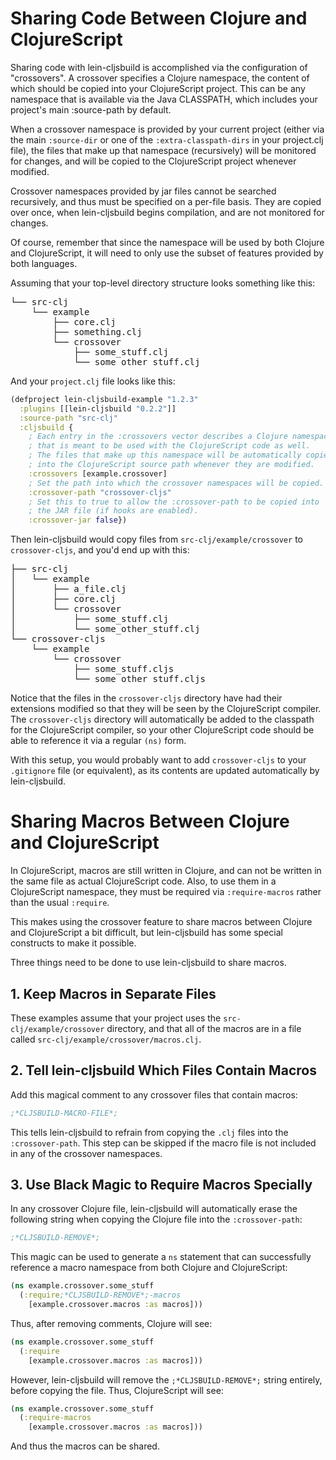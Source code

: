 # Sharing Code Between Clojure and ClojureScript

Sharing code with lein-cljsbuild is accomplished via the configuration
of "crossovers".  A crossover specifies a Clojure namespace, the content
of which should be copied into your ClojureScript project.  This can be any
namespace that is available via the Java CLASSPATH, which includes your
project's main :source-path by default.

When a crossover namespace is provided by your current project (either via the
main `:source-dir` or one of the `:extra-classpath-dirs` in your project.clj file),
the files that make up that namespace (recursively) will be monitored for changes,
and will be copied to the ClojureScript project whenever modified.

Crossover namespaces provided by jar files cannot be searched recursively, and
thus must be specified on a per-file basis.  They are copied over once, when
lein-cljsbuild begins compilation, and are not monitored for changes.

Of course, remember that since the namespace will be used by both Clojure
and ClojureScript, it will need to only use the subset of features provided by
both languages.

Assuming that your top-level directory structure looks something like this:

<pre>
└── src-clj
    └── example
        ├── core.clj
        ├── something.clj
        └── crossover
            ├── some_stuff.clj
            └── some_other_stuff.clj
</pre>

And your `project.clj` file looks like this:

```clj
(defproject lein-cljsbuild-example "1.2.3"
  :plugins [[lein-cljsbuild "0.2.2"]]
  :source-path "src-clj"
  :cljsbuild {
    ; Each entry in the :crossovers vector describes a Clojure namespace
    ; that is meant to be used with the ClojureScript code as well.
    ; The files that make up this namespace will be automatically copied
    ; into the ClojureScript source path whenever they are modified.
    :crossovers [example.crossover]
    ; Set the path into which the crossover namespaces will be copied.
    :crossover-path "crossover-cljs"
    ; Set this to true to allow the :crossover-path to be copied into
    ; the JAR file (if hooks are enabled).
    :crossover-jar false})
```

Then lein-cljsbuild would copy files from `src-clj/example/crossover`
to `crossover-cljs`, and you'd end up with this:

<pre>
├── src-clj
│   └── example
│       ├── a_file.clj
│       ├── core.clj
│       └── crossover
│           ├── some_stuff.clj
│           └── some_other_stuff.clj
└── crossover-cljs
    └── example
        └── crossover
            ├── some_stuff.cljs
            └── some_other_stuff.cljs
</pre>

Notice that the files in the `crossover-cljs` directory have had their extensions
modified so that they will be seen by the ClojureScript compiler.  The `crossover-cljs`
directory will automatically be added to the classpath for the ClojureScript compiler,
so your other ClojureScript code should be able to reference it via a regular `(ns)` form.

With this setup, you would probably want to add `crossover-cljs`
to your `.gitignore` file (or equivalent), as its contents are updated automatically
by lein-cljsbuild.

# Sharing Macros Between Clojure and ClojureScript

In ClojureScript, macros are still written in Clojure, and can not be written
in the same file as actual ClojureScript code.  Also, to use them in a ClojureScript
namespace, they must be required via `:require-macros` rather than the usual `:require`.

This makes using the crossover feature to share macros between Clojure and ClojureScript
a bit difficult, but lein-cljsbuild has some special constructs to make it possible.

Three things need to be done to use lein-cljsbuild to share macros.

## 1. Keep Macros in Separate Files

These examples assume that your project uses the  `src-clj/example/crossover`
directory, and that all of the macros are in a file called
`src-clj/example/crossover/macros.clj`.

## 2. Tell lein-cljsbuild Which Files Contain Macros

Add this magical comment to any crossover files that contain macros:

```clj
;*CLJSBUILD-MACRO-FILE*;
```

This tells lein-cljsbuild to refrain from copying the `.clj` files
into the `:crossover-path`.  This step can be skipped if the
macro file is not included in any of the crossover namespaces.

## 3. Use Black Magic to Require Macros Specially

In any crossover Clojure file, lein-cljsbuild will automatically erase the
following string when copying the Clojure file into the `:crossover-path`:

```clj
;*CLJSBUILD-REMOVE*;
```

This magic can be used to generate a `ns` statement that can successfully
reference a macro namespace from both Clojure and ClojureScript:

```clj
(ns example.crossover.some_stuff
  (:require;*CLJSBUILD-REMOVE*;-macros
    [example.crossover.macros :as macros]))
```

Thus, after removing comments, Clojure will see:

```clj
(ns example.crossover.some_stuff
  (:require
    [example.crossover.macros :as macros]))
```

However, lein-cljsbuild will remove the `;*CLJSBUILD-REMOVE*;` string entirely,
before copying the file.  Thus, ClojureScript will see:

```clj
(ns example.crossover.some_stuff
  (:require-macros
    [example.crossover.macros :as macros]))
```

And thus the macros can be shared.
